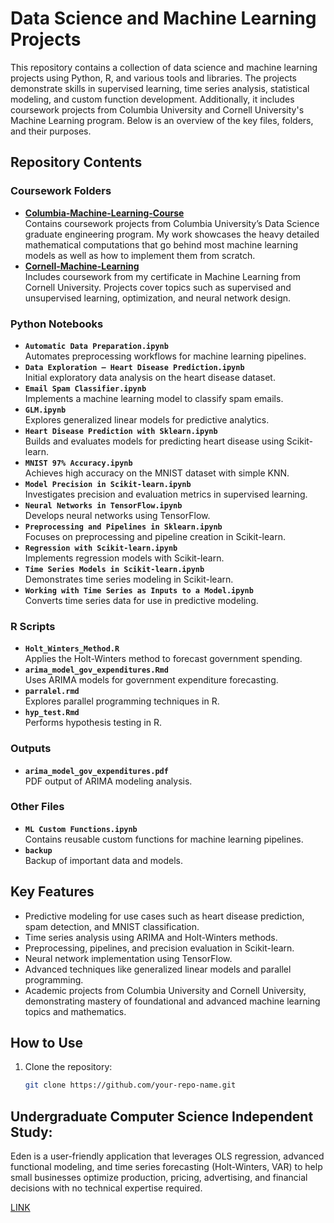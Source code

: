 # Data Science and Machine Learning Projects

This repository contains a collection of data science and machine learning projects using Python, R, and various tools and libraries. The projects demonstrate skills in supervised learning, time series analysis, statistical modeling, and custom function development. Additionally, it includes coursework projects from Columbia University and Cornell University's Machine Learning program. Below is an overview of the key files, folders, and their purposes.

## Repository Contents

### Coursework Folders
- **[Columbia-Machine-Learning-Course](https://github.com/katlass/Machine-Learning/tree/main/Columbia-Machine-Learning-Course)**  
  Contains coursework projects from Columbia University’s Data Science graduate engineering program. My work showcases the heavy detailed mathematical computations that go behind most machine learning models as well as how to implement them from scratch.
- **[Cornell-Machine-Learning](https://github.com/katlass/Machine-Learning/tree/main/Cornell-Machine-Learning)**  
  Includes coursework from my certificate in Machine Learning from Cornell University. Projects cover topics such as supervised and unsupervised learning, optimization, and neural network design.

### Python Notebooks
- **`Automatic Data Preparation.ipynb`**  
  Automates preprocessing workflows for machine learning pipelines.
- **`Data Exploration – Heart Disease Prediction.ipynb`**  
  Initial exploratory data analysis on the heart disease dataset.
- **`Email Spam Classifier.ipynb`**  
  Implements a machine learning model to classify spam emails.
- **`GLM.ipynb`**  
  Explores generalized linear models for predictive analytics.
- **`Heart Disease Prediction with Sklearn.ipynb`**  
  Builds and evaluates models for predicting heart disease using Scikit-learn.
- **`MNIST 97% Accuracy.ipynb`**  
  Achieves high accuracy on the MNIST dataset with simple KNN.
- **`Model Precision in Scikit-learn.ipynb`**  
  Investigates precision and evaluation metrics in supervised learning.
- **`Neural Networks in TensorFlow.ipynb`**  
  Develops neural networks using TensorFlow.
- **`Preprocessing and Pipelines in Sklearn.ipynb`**  
  Focuses on preprocessing and pipeline creation in Scikit-learn.
- **`Regression with Scikit-learn.ipynb`**  
  Implements regression models with Scikit-learn.
- **`Time Series Models in Scikit-learn.ipynb`**  
  Demonstrates time series modeling in Scikit-learn.
- **`Working with Time Series as Inputs to a Model.ipynb`**  
  Converts time series data for use in predictive modeling.

### R Scripts
- **`Holt_Winters_Method.R`**  
  Applies the Holt-Winters method to forecast government spending.
- **`arima_model_gov_expenditures.Rmd`**  
  Uses ARIMA models for government expenditure forecasting.
- **`parralel.rmd`**  
  Explores parallel programming techniques in R.
- **`hyp_test.Rmd`**  
  Performs hypothesis testing in R.

### Outputs
- **`arima_model_gov_expenditures.pdf`**  
  PDF output of ARIMA modeling analysis.

### Other Files
- **`ML Custom Functions.ipynb`**  
  Contains reusable custom functions for machine learning pipelines.
- **`backup`**  
  Backup of important data and models.

## Key Features
- Predictive modeling for use cases such as heart disease prediction, spam detection, and MNIST classification.
- Time series analysis using ARIMA and Holt-Winters methods.
- Preprocessing, pipelines, and precision evaluation in Scikit-learn.
- Neural network implementation using TensorFlow.
- Advanced techniques like generalized linear models and parallel programming.
- Academic projects from Columbia University and Cornell University, demonstrating mastery of foundational and advanced machine learning topics and mathematics.

## How to Use
1. Clone the repository:
   ```bash
   git clone https://github.com/your-repo-name.git
   
## Undergraduate Computer Science Independent Study: 

Eden is a user-friendly application that leverages OLS regression, advanced functional modeling, and time series forecasting (Holt-Winters, VAR) to help small businesses optimize production, pricing, advertising, and financial decisions with no technical expertise required.

[LINK](https://github.com/katlass/Umass-Senior-Project-2019)

